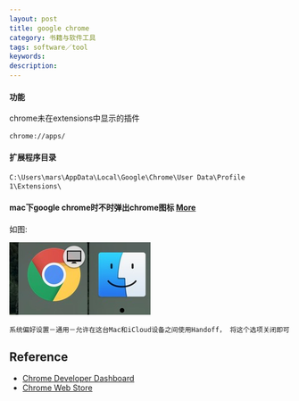 ```yaml
---
layout: post
title: google chrome
category: 书籍与软件工具
tags: software／tool
keywords: 
description: 
---
```


#### 功能

chrome未在extensions中显示的插件 
```
chrome://apps/
```

#### 扩展程序目录

```
C:\Users\mars\AppData\Local\Google\Chrome\User Data\Profile 1\Extensions\
```

#### mac下google chrome时不时弹出chrome图标 [More](http://zhidao.baidu.com/link?url=7oSB3pd_Z8ANGjGMaXn8OzvEBWhuY_GLyCVKKfCg-PAhsswMHqYHR_LIXp5pqCQbY2eUEvVlgXoRo7Ep10Cx__QwzZMXnZgMEAAvXk2jFxa)

如图:

![](/Resources/google_chrome_1.png)

```
系统偏好设置－通用－允许在这台Mac和iCloud设备之间使用Handoff， 将这个选项关闭即可
```

## Reference

* [Chrome Developer Dashboard](https://chrome.google.com/webstore/developer/dashboard)
* [Chrome Web Store](https://chrome.google.com/webstore/category/extensions)